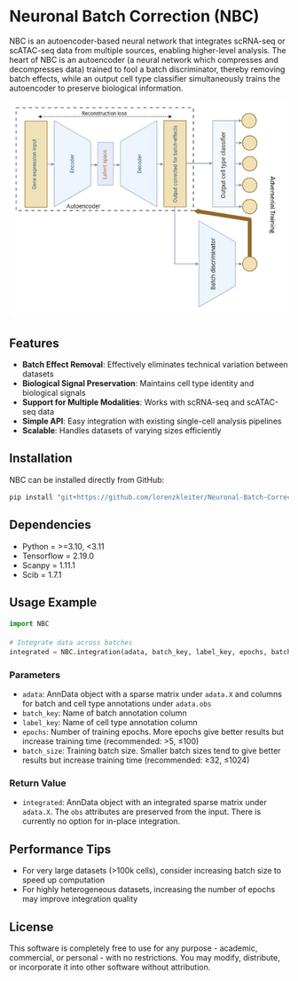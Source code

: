 # Neuronal Batch Correction (NBC)

NBC is an autoencoder-based neural network that integrates scRNA-seq or scATAC-seq data from multiple sources, enabling higher-level analysis. The heart of NBC is an autoencoder (a neural network which compresses and decompresses data) trained to fool a batch discriminator, thereby removing batch effects, while an output cell type classifier simultaneously trains the autoencoder to preserve biological information.

<p align="center">
  <img src="model.png" alt="NBC architecture diagram">
</p>

## Features

- **Batch Effect Removal**: Effectively eliminates technical variation between datasets
- **Biological Signal Preservation**: Maintains cell type identity and biological signals
- **Support for Multiple Modalities**: Works with scRNA-seq and scATAC-seq data
- **Simple API**: Easy integration with existing single-cell analysis pipelines
- **Scalable**: Handles datasets of varying sizes efficiently

## Installation

NBC can be installed directly from GitHub:

```bash
pip install "git+https://github.com/lorenzkleiter/Neuronal-Batch-Correction.git"
```

## Dependencies

- Python = >=3.10, <3.11
- Tensorflow = 2.19.0
- Scanpy = 1.11.1
- Scib = 1.7.1

## Usage Example

```python
import NBC 

# Integrate data across batches
integrated = NBC.integration(adata, batch_key, label_key, epochs, batch_size)
```

### Parameters

- `adata`: AnnData object with a sparse matrix under `adata.X` and columns for batch and cell type annotations under `adata.obs`
- `batch_key`: Name of batch annotation column
- `label_key`: Name of cell type annotation column
- `epochs`: Number of training epochs. More epochs give better results but increase training time (recommended: >5, ≤100)
- `batch_size`: Training batch size. Smaller batch sizes tend to give better results but increase training time (recommended: ≥32, ≤1024)

### Return Value

- `integrated`: AnnData object with an integrated sparse matrix under `adata.X`. The `obs` attributes are preserved from the input. There is currently no option for in-place integration.

## Performance Tips

- For very large datasets (>100k cells), consider increasing batch size to speed up computation
- For highly heterogeneous datasets, increasing the number of epochs may improve integration quality

## License
This software is completely free to use for any purpose - academic, commercial, or personal - with no restrictions. You may modify, distribute, or incorporate it into other software without attribution.
